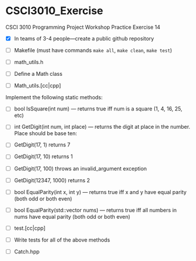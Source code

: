# CSCI3010_Exercise
CSCI 3010 Programming Project Workshop Practice Exercise 14 


- [x] In teams of 3-4 people—create a public github repository

- [ ] Makefile (must have commands `make all`, `make clean`, `make test`)

- [ ] math_utils.h

- [ ] Define a Math class

- [ ] Math_utils.[cc|cpp]

Implement the following static methods:

- [ ] bool IsSquare(int num) — returns true iff num is a square (1, 4, 16, 25, etc)

- [ ] int GetDigit(int num, int place) — returns the digit at place in the number. Place should be base ten:

- [ ] GetDigit(17, 1) returns 7

- [ ] GetDigit(17, 10) returns 1

- [ ] GetDigit(17, 100) throws an invalid_argument exception

- [ ] GetDigit(12347, 1000) returns 2

- [ ] bool EqualParity(int x, int y) — returns true iff x and y have equal parity (both odd or both even)

- [ ] bool EqualParity(std::vector<int> nums) — returns true iff all numbers in nums have equal parity (both odd or both even)

- [ ] test.[cc|cpp]

- [ ] Write tests for all of the above methods

- [ ] Catch.hpp